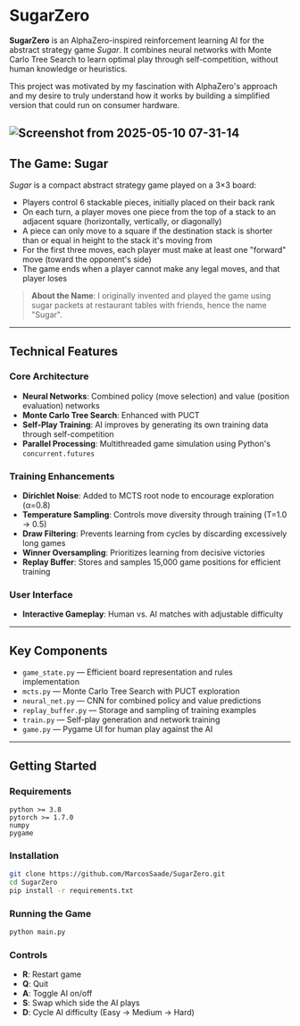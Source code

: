 # SugarZero

**SugarZero** is an AlphaZero-inspired reinforcement learning AI for the abstract strategy game *Sugar*. It combines neural networks with Monte Carlo Tree Search to learn optimal play through self-competition, without human knowledge or heuristics.

This project was motivated by my fascination with AlphaZero's approach and my desire to truly understand how it works by building a simplified version that could run on consumer hardware.

![Screenshot from 2025-05-10 07-31-14](https://github.com/user-attachments/assets/4bdc27d0-71ad-4044-8e00-e7db6911a74d)
---

## The Game: Sugar

*Sugar* is a compact abstract strategy game played on a 3×3 board:

- Players control 6 stackable pieces, initially placed on their back rank
- On each turn, a player moves one piece from the top of a stack to an adjacent square (horizontally, vertically, or diagonally)
- A piece can only move to a square if the destination stack is shorter than or equal in height to the stack it's moving from
- For the first three moves, each player must make at least one "forward" move (toward the opponent's side)
- The game ends when a player cannot make any legal moves, and that player loses

> **About the Name**: I originally invented and played the game using sugar packets at restaurant tables with friends, hence the name "Sugar".

---

## Technical Features

### Core Architecture
- **Neural Networks**: Combined policy (move selection) and value (position evaluation) networks
- **Monte Carlo Tree Search**: Enhanced with PUCT
- **Self-Play Training**: AI improves by generating its own training data through self-competition
- **Parallel Processing**: Multithreaded game simulation using Python's `concurrent.futures`

### Training Enhancements
- **Dirichlet Noise**: Added to MCTS root node to encourage exploration (α=0.8)
- **Temperature Sampling**: Controls move diversity through training (T=1.0 → 0.5)
- **Draw Filtering**: Prevents learning from cycles by discarding excessively long games
- **Winner Oversampling**: Prioritizes learning from decisive victories
- **Replay Buffer**: Stores and samples 15,000 game positions for efficient training

### User Interface
- **Interactive Gameplay**: Human vs. AI matches with adjustable difficulty
---

## Key Components

- `game_state.py` — Efficient board representation and rules implementation
- `mcts.py` — Monte Carlo Tree Search with PUCT exploration
- `neural_net.py` — CNN for combined policy and value predictions
- `replay_buffer.py` — Storage and sampling of training examples
- `train.py` — Self-play generation and network training
- `game.py` — Pygame UI for human play against the AI

---

## Getting Started

### Requirements
```
python >= 3.8
pytorch >= 1.7.0
numpy
pygame
```

### Installation
```bash
git clone https://github.com/MarcosSaade/SugarZero.git
cd SugarZero
pip install -r requirements.txt
```

### Running the Game
```bash
python main.py
```

### Controls
- **R**: Restart game
- **Q**: Quit
- **A**: Toggle AI on/off
- **S**: Swap which side the AI plays
- **D**: Cycle AI difficulty (Easy → Medium → Hard)


